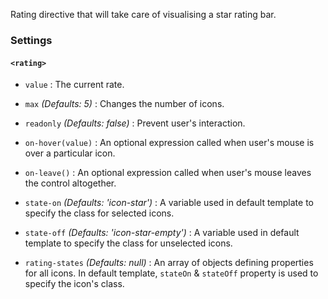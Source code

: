 Rating directive that will take care of visualising a star rating bar.

### Settings ###

#### `<rating>` ####

 * `value` <i class="icon-eye-open"></i>
 	:
 	The current rate.

 * `max`
 	_(Defaults: 5)_ :
 	Changes the number of icons.

 * `readonly`
 	_(Defaults: false)_ :
 	Prevent user's interaction.

 * `on-hover(value)`
 	:
 	An optional expression called when user's mouse is over a particular icon.

 * `on-leave()`
 	:
 	An optional expression called when user's mouse leaves the control altogether.

 * `state-on`
 	_(Defaults: 'icon-star')_ :
 	A variable used in default template to specify the class for selected icons.

 * `state-off`
 	_(Defaults: 'icon-star-empty')_ :
 	A variable used in default template to specify the class for unselected icons.

 * `rating-states`
 	_(Defaults: null)_ :
 	An array of objects defining properties for all icons. In default template, `stateOn` & `stateOff` property is used to specify the icon's class.
